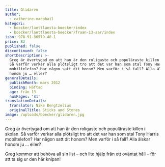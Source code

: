 ```yaml
---
title: Glidaren
author:
  - catherine-macphail
kategori:
  - boecker/laettlaesta-boecker/index
  - boecker/laettlaesta-boecker/fraan-13-aar/index
isbn: 978-91-86579-40-1
price: 83
published: false
discontinued: false
shortDescription: >-
  Greg är övertygad om att han är den roligaste och populäraste killen i skolan.
  Så varför verkar alla plötsligt tro att det var han som stal Tony Harris
  mobiltelefon? Har någon satt dit honom? Men varför i så fall? Alla älskar
  honom ju … eller?
generalDetails:
  publishMonth: mars 2012
  binding: Häftad
  age: från 13
  numPages: '81'
translationDetails:
  translator: Nike Bengtzelius
  originalTitle: Sticks and Stones
image: /uploads/boecker/glidaren.jpg
---
```

Greg är övertygad om att han är den roligaste och populäraste killen i skolan. Så varför verkar alla plötsligt tro att det var han som stal Tony Harris mobiltelefon? Har någon satt dit honom? Men varför i så fall? Alla älskar honom ju … eller?

Greg kommer att behöva all sin list – och lite hjälp från ett oväntat håll – för att ta sig ur den här knipan!
